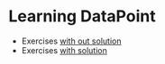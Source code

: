 # Learning DataPoint

- Exercises [with out solution](/exercises)
- Exercises [with solution](/exercises-solved)

